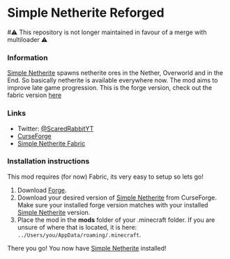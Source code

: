 # Simple Netherite Reforged

#⚠️ This repository is not longer maintained in favour of a merge with multiloader ⚠️


### Information
[Simple Netherite](https://www.curseforge.com/minecraft/mc-mods/simple-netherite-reforged) spawns netherite ores in the Nether, Overworld and in the End. So basically netherite is available everywhere now. The mod aims to improve late game progression. This is the forge version, check out the fabric version [here](https://github.com/ScaredRabbitYT/SimpleNetherite)

### Links
* Twitter: [@ScaredRabbitYT](https://twitter.com/ScaredRabbitYT)
* [CurseForge](https://www.curseforge.com/minecraft/mc-mods/simple-netherite-reforged)
* [Simple Netherite Fabric](https://github.com/ScaredRabbitYT/SimpleNetherite)

### Installation instructions
This mod requires (for now) Fabric, its very easy to setup so lets go!

1. Download [Forge](https://files.minecraftforge.net).
2. Download your desired version of [Simple Netherite](https://www.curseforge.com/minecraft/mc-mods/simple-netherite-reforged) from CurseForge. Make sure your installed forge version matches with your installed [Simple Netherite](https://www.curseforge.com/minecraft/mc-mods/simple-netheritereforged) version.
3. Place the mod in the **mods** folder of your .minecraft folder. If you are unsure of where that is located, it is here: `../Users/you/AppData/roaming/.minecraft`.  

There you go! You now have [Simple Netherite](https://www.curseforge.com/minecraft/mc-mods/simple-netherite-reforged) installed!



